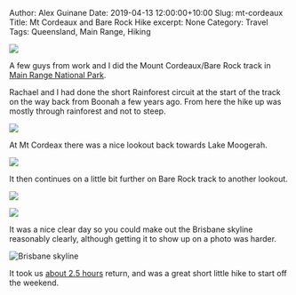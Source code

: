 Author: Alex Guinane
Date: 2019-04-13 12:00:00+10:00
Slug: mt-cordeaux
Title: Mt Cordeaux and Bare Rock Hike
excerpt: None
Category: Travel
Tags: Queensland, Main Range, Hiking

![](/images/2019/2019-04-13-mt-cordeaux/bare-rock.JPG)

A few guys from work and I did the Mount Cordeaux/Bare Rock track
in [Main Range National Park](https://parks.des.qld.gov.au/parks/main-range/about.html#tracks_from_cunninghams_gap).

Rachael and I had done the short Rainforest circuit at the start of the track on the way back from Boonah a few years ago. From here the hike up was mostly through rainforest and not to steep.

![](/images/2019/2019-04-13-mt-cordeaux/track.JPG)

At Mt Cordeax there was a nice lookout back towards Lake Moogerah.

![](/images/2019/2019-04-13-mt-cordeaux/mt-coreaux.JPG)

It then continues on a little bit further on Bare Rock track to another lookout.

![](/images/2019/2019-04-13-mt-cordeaux/bare-rock2.JPG)

![](/images/2019/2019-04-13-mt-cordeaux/bare-rock3.JPG)

It was a nice clear day so you could make out the Brisbane skyline reasonably clearly, although getting it to show up on a photo was harder.

![](/images/2019/2019-04-13-mt-cordeaux/brisbane-skyline.JPG "Brisbane skyline")

It took us [about 2.5 hours](https://www.strava.com/activities/2285382444) return, and was a great short little hike to start off the weekend.
